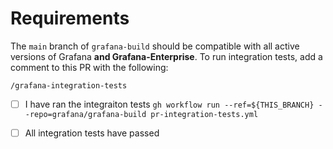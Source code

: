 # Requirements

The `main` branch of `grafana-build` should be compatible with all active versions of Grafana **and Grafana-Enterprise**. To
run integration tests, add a comment to this PR with the following:

```
/grafana-integration-tests
```

* [ ] I have ran the integraiton tests `gh workflow run --ref=${THIS_BRANCH} --repo=grafana/grafana-build pr-integration-tests.yml`
* [ ] All integration tests have passed

